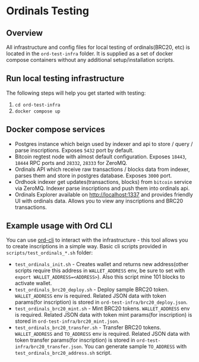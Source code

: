# Ordinals Testing
## Overview
All infrastructure and config files for local testing of ordinals(BRC20, etc) is located in the `ord-test-infra` folder. It is supplied as a set of docker compose containers without any additional setup/installation scripts.

## Run local testing infrastructure
The following steps will help you get started with testing:
1. ```cd ord-test-infra```
2. ```docker compose up```

## Docker compose services
- Postgres instance which beign used by indexer and api to store / query / parse inscriptions. Exposes `5432` port by default.
- Bitcoin regtest node with almost default configuration. Exposes `18443`, `18444` RPC ports and `28332`, `28333` for ZeroMQ.
- Ordinals API which receive raw transactions / blocks data from indexer, parses them and store in postgres database. Exposes `3000` port.
- Ordhook indexer get updates(transactions, blocks) from `bitcoin` service via ZeroMQ. Indexer parse inscriptions and push them into ordinals api.
- Ordinals Explorer available on [http://localhost:1337](http://localhost:1337) and provides friendly UI with ordinals data. Allows you to view any inscriptions and BRC20 transactions.

## Example usage with Ord CLI
You can use [ord-cli](https://github.com/ordinals/ord) to interact with the infrastructure - this tool allows you to create inscriptions in a simple way. Basic cli scripts provided in `scripts/test_ordinals_*.sh` folder:
- `test_ordinals_init.sh` - Creates wallet and returns new address(other scripts require this address in `WALLET_ADDRESS` env, be sure to set with `export WALLET_ADDRESS=<ADDRESS>`). Also this script mine 101 blocks to activate wallet.
- `test_ordinals_brc20_deploy.sh` - Deploy sample BRC20 token. `WALLET_ADDRESS` env is required. Related JSON data with token params(for inscription) is stored in `ord-test-infra/brc20_deploy.json`.
- `test_ordinals_brc20_mint.sh` - Mint BRC20 tokens. `WALLET_ADDRESS` env is required. Related JSON data with token mint params(for inscription) is stored in `ord-test-infra/brc20_mint.json`.
- `test_ordinals_brc20_transfer.sh` - Transfer BRC20 tokens. `WALLET_ADDRESS` and `TO_ADDRESS` env is required. Related JSON data with token transfer params(for inscription) is stored in `ord-test-infra/brc20_transfer.json`. You can generate sample `TO_ADDRESS` with `test_ordinals_brc20_address.sh` script.